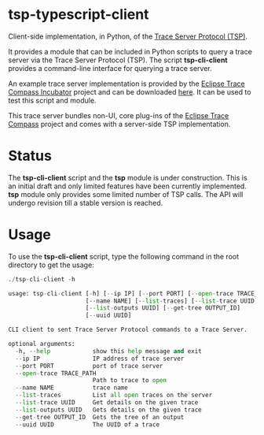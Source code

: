 # tsp-typescript-client
Client-side implementation, in Python, of the [Trace Server Protocol (TSP)](https://github.com/theia-ide/trace-server-protocol).

It provides a module that can be included in Python scripts to query a trace server via the Trace Server Protocol (TSP). The script **tsp-cli-client** provides a command-line interface for querying a trace server. 

An example trace server implementation is provided by the [Eclipse Trace Compass Incubator](https://projects.eclipse.org/projects/tools.tracecompass.incubator) project and can be downloaded [here](https://download.eclipse.org/tracecompass.incubator/trace-server/rcp/). It can be used to test this script and module.

This trace server bundles non-UI, core plug-ins of the [Eclipse Trace Compass](https://www.eclipse.org/tracecompass/) project and comes with a server-side TSP implementation.

# Status
The **tsp-cli-client** script and the **tsp** module is under construction. This is an initial draft and only limited features have been currently implemented. **tsp** module only provides some limited number of TSP calls. The API will undergo revision till a stable version is reached. 

# Usage

To use the **tsp-cli-client** script, type the following command in the root directory to get the usage:

```python
./tsp-cli-client -h

usage: tsp-cli-client [-h] [--ip IP] [--port PORT] [--open-trace TRACE_PATH]
                      [--name NAME] [--list-traces] [--list-trace UUID]
                      [--list-outputs UUID] [--get-tree OUTPUT_ID]
                      [--uuid UUID]

CLI client to sent Trace Server Protocol commands to a Trace Server.

optional arguments:
  -h, --help            show this help message and exit
  --ip IP               IP address of trace server
  --port PORT           port of trace server
  --open-trace TRACE_PATH
                        Path to trace to open
  --name NAME           trace name
  --list-traces         List all open traces on the server
  --list-trace UUID     Get details on the given trace
  --list-outputs UUID   Gets details on the given trace
  --get-tree OUTPUT_ID  Gets the tree of an output
  --uuid UUID           The UUID of a trace

```

